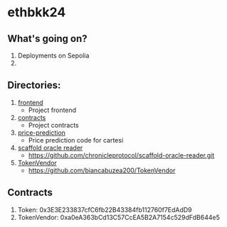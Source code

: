 # ethbkk24

## What's going on?

1. Deployments on Sepolia
2. 

## Directories:
1. [frontend](./frontend)
   - Project frontend
2. [contracts](./contracts)
   - Project contracts
3. [price-prediction](./price-prediction)
   - Price prediction code for cartesi
4. [scaffold oracle reader](./ref/scaffold-oracle-reader)
   - https://github.com/chronicleprotocol/scaffold-oracle-reader.git
5. [TokenVendor](./ref/TokenVendor)
   - https://github.com/biancabuzea200/TokenVendor


## Contracts

1. Token: 0x3E3E233837cfC6fb22B43384fb112760f7EdAdD9
2. TokenVendor: 0xa0eA363bCd13C57CcEA5B2A7154c529dFdB644e5